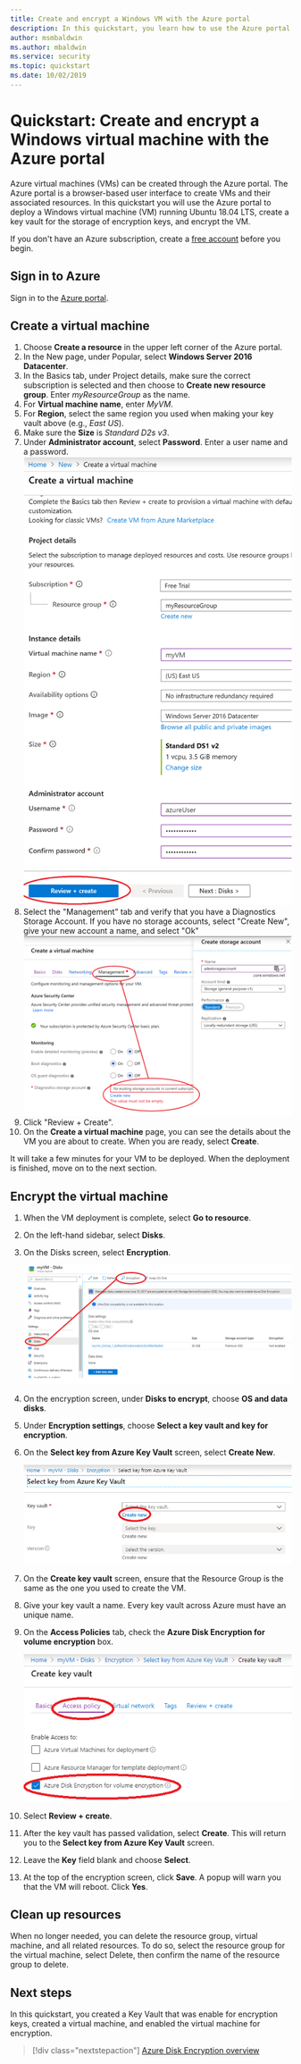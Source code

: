 ```yaml
---
title: Create and encrypt a Windows VM with the Azure portal
description: In this quickstart, you learn how to use the Azure portal to create and encrypt a Windows virtual machine
author: msmbaldwin
ms.author: mbaldwin
ms.service: security
ms.topic: quickstart
ms.date: 10/02/2019
---
```


# Quickstart: Create and encrypt a Windows virtual machine with the Azure portal

Azure virtual machines (VMs) can be created through the Azure portal. The Azure portal is a browser-based user interface to create VMs and their associated resources. In this quickstart you will use the Azure portal to deploy a Windows virtual machine (VM) running Ubuntu 18.04 LTS, create a key vault for the storage of encryption keys, and encrypt the VM.

If you don't have an Azure subscription, create a [free account](https://azure.microsoft.com/free/?WT.mc_id=A261C142F) before you begin.

## Sign in to Azure

Sign in to the [Azure portal](https://portal.azure.com).


## Create a virtual machine

1. Choose **Create a resource** in the upper left corner of the Azure portal.
1. In the New page, under Popular, select **Windows Server 2016 Datacenter**.
1. In the Basics tab, under Project details, make sure the correct subscription is selected and then choose to **Create new resource group**. Enter *myResourceGroup* as the name.
1. For **Virtual machine name**, enter *MyVM*.
1. For **Region**, select the same region you used when making your key vault above (e.g., *East US*).
1. Make sure the **Size** is *Standard D2s v3*.
1. Under **Administrator account**, select **Password**. Enter a user name and a password.
    ![ResourceGroup creation screen](../media/disk-encryption/portal-qs-windows-vm-creation.png)
1. Select the "Management" tab and verify that you have a Diagnostics Storage Account. If you have no storage accounts, select "Create New", give your new account a name, and select "Ok"
    ![ResourceGroup creation screen](../media/disk-encryption/portal-qs-vm-creation-storage.png)
1. Click "Review + Create".
1. On the **Create a virtual machine** page, you can see the details about the VM you are about to create. When you are ready, select **Create**.

It will take a few minutes for your VM to be deployed. When the deployment is finished, move on to the next section.

## Encrypt the virtual machine

1. When the VM deployment is complete, select **Go to resource**.
1. On the left-hand sidebar, select **Disks**.
1. On the Disks screen, select **Encryption**. 

    ![disks and encryption selection](../media/disk-encryption/portal-qs-disks-to-encryption.png)

1. On the encryption screen, under **Disks to encrypt**, choose **OS and data disks**.
1. Under **Encryption settings**, choose **Select a key vault and key for encryption**.
1. On the **Select key from Azure Key Vault** screen, select **Create New**.

    ![disks and encryption selection](../media/disk-encryption/portal-qs-keyvault-create.png)

1. On the **Create key vault** screen, ensure that the Resource Group is the same as the one you used to create the VM.
1. Give your key vault a name.  Every key vault across Azure must have an unique name.
1. On the **Access Policies** tab, check the **Azure Disk Encryption for volume encryption** box.

    ![disks and encryption selection](../media/disk-encryption/portal-qs-keyvault-enable.png)

1. Select **Review + create**.  
1. After the key vault has passed validation, select **Create**. This will return you to the **Select key from Azure Key Vault** screen.
1. Leave the **Key** field blank and choose **Select**.
1. At the top of the encryption screen, click **Save**. A popup will warn you that the VM will reboot. Click **Yes**.


## Clean up resources

When no longer needed, you can delete the resource group, virtual machine, and all related resources. To do so, select the resource group for the virtual machine, select Delete, then confirm the name of the resource group to delete.

## Next steps

In this quickstart, you created a Key Vault that was enable for encryption keys, created a virtual machine, and enabled the virtual machine for encryption.  

> [!div class="nextstepaction"]
> [Azure Disk Encryption overview](disk-encryption-overview.md)
